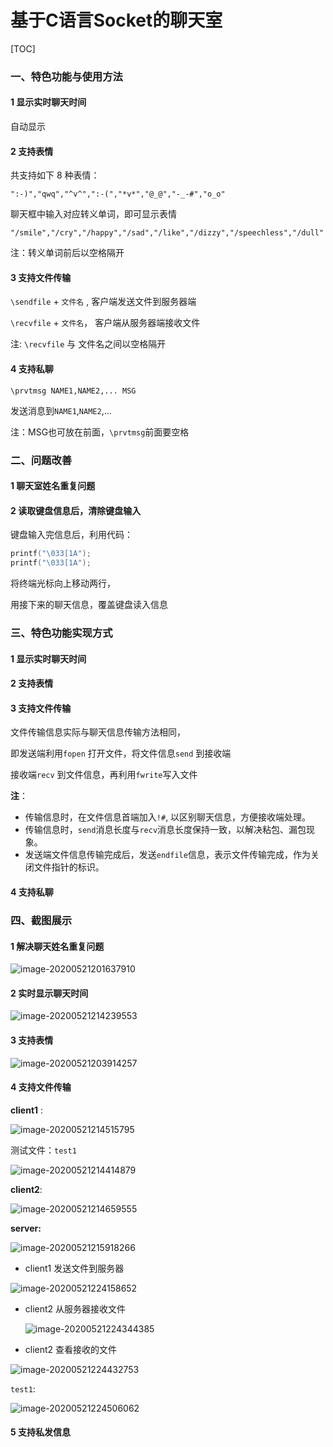 # 基于C语言Socket的聊天室

[TOC]

### 一、特色功能与使用方法

#### 1	显示实时聊天时间

自动显示



#### 2	支持表情

共支持如下 8 种表情：

`":-)","qwq","^v^",":-(","*v*","@_@","-_-#","o_o"`

聊天框中输入对应转义单词，即可显示表情

`"/smile","/cry","/happy","/sad","/like","/dizzy","/speechless","/dull"` 

注：转义单词前后以空格隔开



#### 3	支持文件传输

`\sendfile` + `文件名` ,   客户端发送文件到服务器端

`\recvfile` + `文件名`， 客户端从服务器端接收文件

注: `\recvfile` 与 文件名之间以空格隔开 



#### 4	支持私聊

`\prvtmsg NAME1,NAME2,... MSG`

发送消息到`NAME1`,`NAME2`,...

注：MSG也可放在前面，`\prvtmsg`前面要空格





### 二、问题改善

#### 1	聊天室姓名重复问题



#### 2	读取键盘信息后，清除键盘输入

键盘输入完信息后，利用代码：

```c
printf("\033[1A");
printf("\033[1A");
```

将终端光标向上移动两行，

用接下来的聊天信息，覆盖键盘读入信息







### 三、特色功能实现方式

#### 1	显示实时聊天时间



#### 2	支持表情



#### 3	支持文件传输

文件传输信息实际与聊天信息传输方法相同，

即发送端利用`fopen` 打开文件，将文件信息`send` 到接收端

接收端`recv` 到文件信息，再利用`fwrite`写入文件

**注**：

- 传输信息时，在文件信息首端加入`!#`, 以区别聊天信息，方便接收端处理。
- 传输信息时，`send`消息长度与`recv`消息长度保持一致，以解决粘包、漏包现象。
- 发送端文件信息传输完成后，发送`endfile`信息，表示文件传输完成，作为关闭文件指针的标识。



#### 4	支持私聊







### 四、截图展示

#### 1	解决聊天姓名重复问题

![image-20200521201637910](pics/image-20200521201637910.png)



#### 2	实时显示聊天时间

![image-20200521214239553](pics/image-20200521214239553.png)

#### 3	支持表情

![image-20200521203914257](pics/image-20200521203914257.png)



#### 4	支持文件传输

**client1** :

![image-20200521214515795](pics/image-20200521214515795.png)

测试文件：`test1`

![image-20200521214414879](pics/image-20200521214414879.png)



**client2**:

![image-20200521214659555](pics/image-20200521214659555.png)

**server:**

![image-20200521215918266](pics/image-20200521215918266.png)



- client1 发送文件到服务器

![image-20200521224158652](pics/image-20200521224158652.png)

- client2 从服务器接收文件

  ![image-20200521224344385](pics/image-20200521224344385.png)

- client2 查看接收的文件

![image-20200521224432753](pics/image-20200521224432753.png)

`test1`:

![image-20200521224506062](pics/image-20200521224506062.png)



#### 5	支持私发信息
